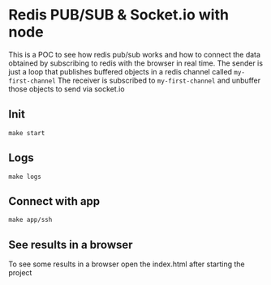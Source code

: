 # Redis PUB/SUB & Socket.io with node
This is a POC to see how redis pub/sub works and how to connect the data obtained by subscribing to redis with the browser in real time.
The sender is just a loop that publishes buffered objects in a redis channel called `my-first-channel`
The receiver is subscribed to `my-first-channel` and unbuffer those objects to send via socket.io

## Init
```
make start
```

## Logs
```
make logs
```

## Connect with app
```
make app/ssh
```

## See results in a browser
To see some results in a browser open the index.html after starting the project
